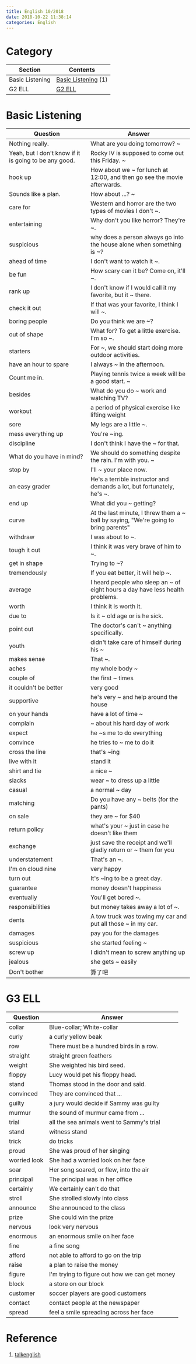 ```yaml
---
title: English 10/2018
date: 2018-10-22 11:38:14
categories: English
---
```


# Category

Section | Contents
--- | ---
Basic Listening | [Basic Listening](#Basic-Listening) (1)
G2 ELL | [G2 ELL](#G2-ELL)

<!-- more -->

# Basic Listening
Question | Answer
--- | ---
Nothing really. | What are you doing tomorrow? ~
Yeah, but I don't know if it is going to be any good. | Rocky IV is supposed to come out this Friday. ~
hook up | How about we ~ for lunch at 12:00, and then go see the movie afterwards. 
Sounds like a plan. | How about ...? ~
care for | Western and horror are the two types of movies I don't ~.
entertaining | Why don't you like horror? They're ~.
suspicious | why does a person always go into the house alone when something is ~?
ahead of time | I don't want to watch it ~.
be fun | How scary can it be? Come on, it'll ~.
rank up | I don't know if I would call it my favorite, but it ~ there.
check it out | If that was your favorite, I think I will ~.
boring people | Do you think we are ~?
out of shape | What for? To get a little exercise. I'm so ~.
starters | For ~, we should start doing more outdoor activities.
have an hour to spare | I always ~ in the afternoon.
Count me in. | Playing tennis twice a week will be a good start. ~
besides | What do you do ~ work and watching TV?
workout | a period of physical exercise like lifting weight
sore | My legs are a little ~.
mess everything up | You're ~ing.
discipline | I don't think I have the ~ for that.
What do you have in mind? | We should do something despite the rain. I'm with you. ~
stop by | I'll ~ your place now.
an easy grader | He's a terrible instructor and demands a lot, but fortunately, he's ~.
end up | What did you ~ getting?
curve | At the last minute, I threw them a ~ ball by saying, "We're going to bring parents"
withdraw | I was about to ~.
tough it out | I think it was very brave of him to ~.
get in shape | Trying to ~?
tremendously | If you eat better, it will help ~.
average | I heard people who sleep an ~ of eight hours a day have less health problems.
worth | I think it is worth it.
due to | Is it ~ old age or is he sick.
point out | The doctor's can't ~ anything specifically.
youth | didn't take care of himself during his ~
makes sense | That ~.
aches | my whole body ~
couple of | the first ~ times
it couldn't be better | very good
supportive | he's very ~ and help around the house
on your hands | have a lot of time ~
complain | ~ about his hard day of work
expect | he ~s me to do everything
convince | he tries to ~ me to do it
cross the line | that's ~ing
live with it | stand it
shirt and tie | a nice ~
slacks | wear ~ to dress up a little
casual | a normal ~ day
matching | Do you have any ~ belts (for the pants)
on sale | they are ~ for $40
return policy | what's your ~ just in case he doesn't like them
exchange | just save the receipt and we'll gladly return or ~ them for you
understatement | That's an ~.
I'm on cloud nine | very happy
turn out | It's ~ing to be a great day.
guarantee | money doesn't happiness
eventually | You'll get bored ~. 
responsibilities | but money takes away a lot of ~.
dents | A tow truck was towing my car and put all those ~ in my car.
damages | pay you for the damages
suspicious | she started feeling ~
screw up | I didn't mean to screw anything up
jealous | she gets ~ easily
Don't bother | 算了吧

# G3 ELL
Question | Answer
--- | ---
collar | Blue-collar; White-collar
curly | a curly yellow beak
row | There must be a hundred birds in a row.
straight | straight green feathers
weight | She weighted his bird seed.
floppy | Lucy would pet his floppy head.
stand | Thomas stood in the door and said.
convinced | They are convinced that ...
guilty | a jury would decide if Sammy was guilty
murmur | the sound of murmur came from ...
trial | all the sea animals went to Sammy's trial
stand | witness stand
trick | do tricks
proud | She was proud of her singing
worried look | She had a worried look on her face
soar | Her song soared, or flew, into the air
principal | The principal was in her office
certainly | We certainly can't do that
stroll | She strolled slowly into class
announce | She announced to the class
prize | She could win the prize
nervous | look very nervous
enormous | an enormous smile on her face
fine | a fine song
afford | not able to afford to go on the trip
raise | a plan to raise the money
figure | I'm trying to figure out how we can get money
block | a store on our block
customer | soccer players are good customers
contact | contact people at the newspaper
spread | feel a smile spreading across her face


# Reference
1. [talkenglish](www.talkenglish.com)
